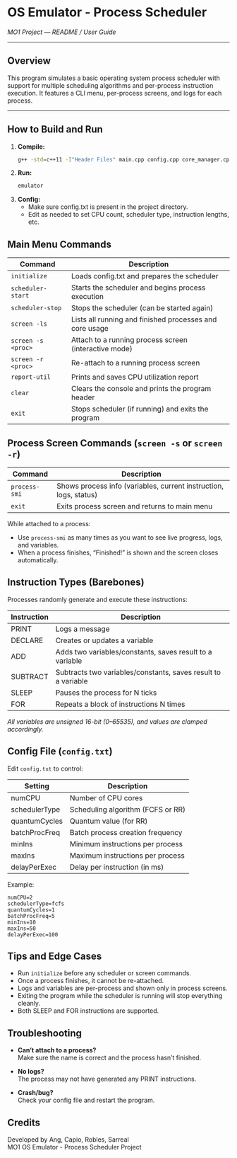 # OS Emulator - Process Scheduler  
_MO1 Project — README / User Guide_

---

## Overview

This program simulates a basic operating system process scheduler with support for multiple scheduling algorithms and per-process instruction execution. It features a CLI menu, per-process screens, and logs for each process.

---

## How to Build and Run

1. **Compile:**
   ```sh
   g++ -std=c++11 -I"Header Files" main.cpp config.cpp core_manager.cpp process.cpp screen.cpp util.cpp instruction_print.cpp instruction_add.cpp instruction_declare.cpp instruction_for.cpp instruction_random.cpp instruction_sleep.cpp instruction_subtract.cpp -o emulator.exe

2. **Run:**
   ```sh
   emulator

3. **Config:**
    - Make sure config.txt is present in the project directory.
    - Edit as needed to set CPU count, scheduler type, instruction lengths, etc.
  
## Main Menu Commands

| Command              | Description                                              |
|----------------------|---------------------------------------------------------|
| `initialize`         | Loads config.txt and prepares the scheduler             |
| `scheduler-start`    | Starts the scheduler and begins process execution       |
| `scheduler-stop`     | Stops the scheduler (can be started again)              |
| `screen -ls`         | Lists all running and finished processes and core usage |
| `screen -s <proc>`   | Attach to a running process screen (interactive mode)   |
| `screen -r <proc>`   | Re-attach to a running process screen                   |
| `report-util`        | Prints and saves CPU utilization report                 |
| `clear`              | Clears the console and prints the program header        |
| `exit`               | Stops scheduler (if running) and exits the program      |

## Process Screen Commands (`screen -s` or `screen -r`)

| Command       | Description                                                       |
| ------------- | ----------------------------------------------------------------- |
| `process-smi` | Shows process info (variables, current instruction, logs, status) |
| `exit`        | Exits process screen and returns to main menu                     |

While attached to a process:
- Use `process-smi` as many times as you want to see live progress, logs, and variables.
- When a process finishes, “Finished!” is shown and the screen closes automatically.

## Instruction Types (Barebones)
Processes randomly generate and execute these instructions:

| Instruction | Description                                                   |
| ----------- | ------------------------------------------------------------- |
| PRINT       | Logs a message                                                |
| DECLARE     | Creates or updates a variable                                 |
| ADD         | Adds two variables/constants, saves result to a variable      |
| SUBTRACT    | Subtracts two variables/constants, saves result to a variable |
| SLEEP       | Pauses the process for N ticks                                |
| FOR         | Repeats a block of instructions N times                       |

*All variables are unsigned 16-bit (0–65535), and values are clamped accordingly.*

## Config File (`config.txt`)
Edit `config.txt` to control:

| Setting       | Description                       |
| ------------- | --------------------------------- |
| numCPU        | Number of CPU cores               |
| schedulerType | Scheduling algorithm (FCFS or RR) |
| quantumCycles | Quantum value (for RR)            |
| batchProcFreq | Batch process creation frequency  |
| minIns        | Minimum instructions per process  |
| maxIns        | Maximum instructions per process  |
| delayPerExec  | Delay per instruction (in ms)     |

Example:
```
numCPU=2
schedulerType=fcfs
quantumCycles=1
batchProcFreq=5
minIns=10
maxIns=50
delayPerExec=100
```

## Tips and Edge Cases
- Run `initialize` before any scheduler or screen commands.
- Once a process finishes, it cannot be re-attached.
- Logs and variables are per-process and shown only in process screens.
- Exiting the program while the scheduler is running will stop everything cleanly.
- Both SLEEP and FOR instructions are supported.

## Troubleshooting
- **Can’t attach to a process?**
  <br> Make sure the name is correct and the process hasn’t finished.

- **No logs?**
  <br> The process may not have generated any PRINT instructions.

- **Crash/bug?**
  <br> Check your config file and restart the program.

## Credits
Developed by Ang, Capio, Robles, Sarreal <br>
MO1 OS Emulator - Process Scheduler Project


